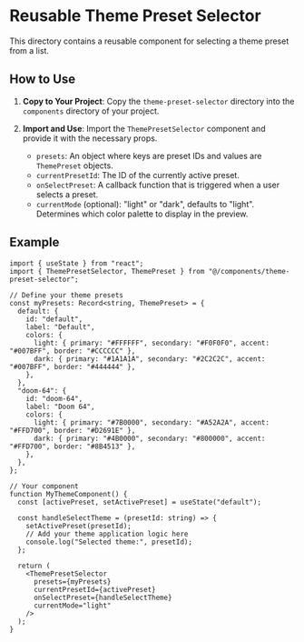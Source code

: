 # Reusable Theme Preset Selector

This directory contains a reusable component for selecting a theme preset from a list.

## How to Use

1.  **Copy to Your Project**: Copy the `theme-preset-selector` directory into the `components` directory of your project.

2.  **Import and Use**: Import the `ThemePresetSelector` component and provide it with the necessary props.

    -   `presets`: An object where keys are preset IDs and values are `ThemePreset` objects.
    -   `currentPresetId`: The ID of the currently active preset.
    -   `onSelectPreset`: A callback function that is triggered when a user selects a preset.
    -   `currentMode` (optional): "light" or "dark", defaults to "light". Determines which color palette to display in the preview.

## Example

```tsx
import { useState } from "react";
import { ThemePresetSelector, ThemePreset } from "@/components/theme-preset-selector";

// Define your theme presets
const myPresets: Record<string, ThemePreset> = {
  default: {
    id: "default",
    label: "Default",
    colors: {
      light: { primary: "#FFFFFF", secondary: "#F0F0F0", accent: "#007BFF", border: "#CCCCCC" },
      dark: { primary: "#1A1A1A", secondary: "#2C2C2C", accent: "#007BFF", border: "#444444" },
    },
  },
  "doom-64": {
    id: "doom-64",
    label: "Doom 64",
    colors: {
      light: { primary: "#7B0000", secondary: "#A52A2A", accent: "#FFD700", border: "#D2691E" },
      dark: { primary: "#4B0000", secondary: "#800000", accent: "#FFD700", border: "#8B4513" },
    },
  },
};

// Your component
function MyThemeComponent() {
  const [activePreset, setActivePreset] = useState("default");

  const handleSelectTheme = (presetId: string) => {
    setActivePreset(presetId);
    // Add your theme application logic here
    console.log("Selected theme:", presetId);
  };

  return (
    <ThemePresetSelector
      presets={myPresets}
      currentPresetId={activePreset}
      onSelectPreset={handleSelectTheme}
      currentMode="light"
    />
  );
}
``` 